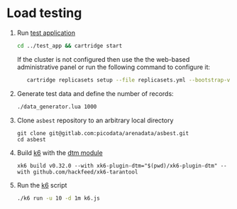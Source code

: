 # Load testing

1. Run [test application](../test_app)
    ```bash
    cd ../test_app && cartridge start
    ``` 
   
   If the cluster is not configured then use the the web-based administrative panel or run the following command to configure it:
   ```bash
      cartridge replicasets setup --file replicasets.yml --bootstrap-vshard
   ```
1. Generate test data and define the number of records:
    ```bash
    ./data_generator.lua 1000
    ```
1. Clone `asbest` repository to an arbitrary local directory
   ```
   git clone git@gitlab.com:picodata/arenadata/asbest.git
   cd asbest
   ```
1. Build [k6](https://k6.io/docs/getting-started/running-k6/) with the [dtm module](https://gitlab.com/picodata/arenadata/asbest/-/tree/master/xk6-plugin-dtm)
   ```
   xk6 build v0.32.0 --with xk6-plugin-dtm="$(pwd)/xk6-plugin-dtm" --with github.com/hackfeed/xk6-tarantool
   ```

1. Run the [k6](https://k6.io/docs/getting-started/running-k6/) script 
    ```bash
   ./k6 run -u 10 -d 1m k6.js
   ```
